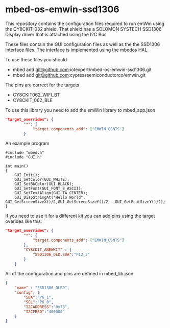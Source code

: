 # mbed-os-emwin-ssd1306
This repository contains the configuration files required to run emWin using the CY8CKIT-032 shield.  That shield has a SOLOMON SYSTECH SSD1306 Display driver that is attached using the I2C Bus

These files contain the GUI configuration files as well as the the SSD1306 interface files.  The interface is implemented using the mbedos HAL.

To use these files you should
* mbed add git@github.com:iotexpert/mbed-os-emwin-ssd1306.git
* mbed add git@github.com:cypresssemiconductorco/emwin.git

The pins are correct for the targets
* CY8CKIT062_WIFI_BT
* CY8CKIT_062_BLE

To use this library you need to add the emWin library to mbed_app.json
```json
"target_overrides": {
        "*": {
            "target.components_add": ["EMWIN_OSNTS"]
        }
```
An example program
```
#include "mbed.h"
#include "GUI.h"

int main()
{
    GUI_Init();
    GUI_SetColor(GUI_WHITE);
    GUI_SetBkColor(GUI_BLACK);
    GUI_SetFont(GUI_FONT_8_ASCII);
    GUI_SetTextAlign(GUI_TA_CENTER);
    GUI_DispStringAt("Hello World", GUI_GetScreenSizeX()/2,GUI_GetScreenSizeY()/2 - GUI_GetFontSizeY()/2);
}
```

If you need to use it for a different kit you can add pins using the target overides like this:
```json
"target_overrides": {
        "*": {
            "target.components_add": ["EMWIN_OSNTS"]
        },
        "CY8CKIT_ANEWKIT" : {
            "SSD1306_OLD.SDA":"P12_3"
        }
    }
```
All of the configuration and pins are defined in mbed_lib.json
```json
{
    "name" : "SSD1306_OLED",
    "config": {
        "SDA":"P6_1",
        "SCL":"P6_0",
        "I2CADDRESS":"0x78",
        "I2CFREQ":"400000"
    }
}
```
